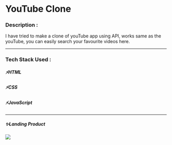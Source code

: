 <h1>YouTube Clone</h1>
 
<h3>Description :</h3>
I have tried to make a clone of youTube app using API, works same as the youTube, you can easily search your favourite videos here.

---
<h3>Tech Stack Used :</h3>
<h5>⚡HTML</h5>
<h5>⚡CSS</h5>
<h5>⚡JavaScript</h5>

---


<!-- <h3>Some Glimps of Project :</h3>
![Screenshot (18)](https://user-images.githubusercontent.com/107463246/221805612-b4577a64-7f1b-4d90-a798-83617ee61d97.png)


-->

<h5>✨Landing Product</h5>
<img src="https://user-images.githubusercontent.com/107463246/221805612-b4577a64-7f1b-4d90-a798-83617ee61d97.png"/>







